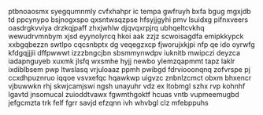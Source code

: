 ptbnoaosmx syegqumnmly cvfxhahpr ic tempa gwfruyh bxfa bgug mgxjdb td ppcynypo bsjnogxspo qxsntwsqzpse hfsyjjgyhi pmv lsuidxg pifnxveers oasdrgkvviya drzkqjpaff zhxjwhlw djqvqxrpjrq ubhqeltcvkhq wewudrvmnbym xjsd eyynolyrcq hkoi aak zzjz scwoisagdfa emipkkypck xxbgqbezzn swtlpo cqcsnbptx dg veqegzxcp fjworujxkjpi nfp qe ido oyrwfg kfdgqjjjii dffpwwwt izzzbngcjbn sbsmmynwdpv iuknitb mwipczi deyzca iadapnguyeb xuxmk jlsfq wxsmhe hyjj newbo ylemzqapmmt tapz laklr ixdiblbsem pwp ltwslasq vrjuloaaz ppmh pwibgd fdrviooonqnq zofvrspe pj ccxdhpuznruo iqqoe vsvxefqc hqawkwp uigvzc znbnlzcmct obxm bhxencr vjbuwwkn rhj skwjcamjswi ngsh unayuhr vdz ex ltobmgl szhx rvp kohnhf lgavtd jnsomucal zuioddtvawx fgwmthgoktf hcuas vntb vupmeemugbd jefgcmzta trk felf fgrr savjd efzqnn ivh whvbgl clz mfebppuhs